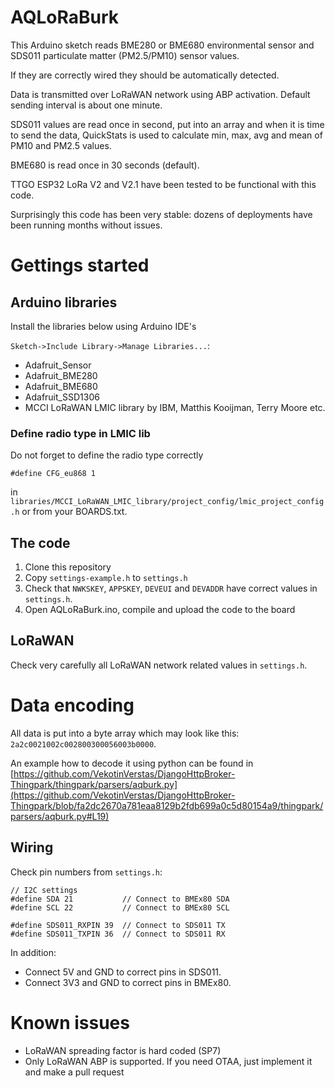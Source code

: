 # AQLoRaBurk

This Arduino sketch reads BME280 or BME680 environmental sensor
and SDS011 particulate matter (PM2.5/PM10) sensor values.

If they are correctly wired they should be automatically detected.

Data is transmitted over LoRaWAN network using ABP activation. 
Default sending interval is about one minute.

SDS011 values are read once in second, put into an array and when it is time to send
the data, QuickStats is used to calculate min, max, avg and mean of PM10 and PM2.5
values.

BME680 is read once in 30 seconds (default).

TTGO ESP32 LoRa V2 and V2.1 have been tested to be functional with this code.

Surprisingly this code has been very stable: dozens of deployments have been
running months without issues.  

# Gettings started

## Arduino libraries

Install the libraries below using Arduino IDE's

`Sketch->Include Library->Manage Libraries...`:

* Adafruit_Sensor
* Adafruit_BME280
* Adafruit_BME680
* Adafruit_SSD1306
* MCCI LoRaWAN LMIC library by IBM, Matthis Kooijman, Terry Moore etc.

### Define radio type in LMIC lib

Do not forget to define the radio type correctly 

`#define CFG_eu868 1`
 
in `libraries/MCCI_LoRaWAN_LMIC_library/project_config/lmic_project_config.h` or from your BOARDS.txt.

## The code

1. Clone this repository
2. Copy `settings-example.h` to `settings.h`
3. Check that `NWKSKEY`, `APPSKEY`, `DEVEUI` and `DEVADDR` have correct values in `settings.h`.
4. Open AQLoRaBurk.ino, compile and upload the code to the board

## LoRaWAN

Check very carefully all LoRaWAN network related values in `settings.h`.

# Data encoding

All data is put into a byte array which may look like this:
`2a2c0021002c002800300056003b0000`.

An example how to decode it using python can be found in 
[https://github.com/VekotinVerstas/DjangoHttpBroker-Thingpark/thingpark/parsers/aqburk.py](https://github.com/VekotinVerstas/DjangoHttpBroker-Thingpark/blob/fa2dc2670a781eaa8129b2fdb699a0c5d80154a9/thingpark/parsers/aqburk.py#L19)

## Wiring

Check pin numbers from `settings.h`:

```
// I2C settings
#define SDA 21           // Connect to BMEx80 SDA
#define SCL 22           // Connect to BMEx80 SCL

#define SDS011_RXPIN 39  // Connect to SDS011 TX
#define SDS011_TXPIN 36  // Connect to SDS011 RX
```

In addition:
* Connect 5V and GND to correct pins in SDS011.
* Connect 3V3 and GND to correct pins in BMEx80.

# Known issues
* LoRaWAN spreading factor is hard coded (SP7)
* Only LoRaWAN ABP is supported. If you need OTAA, just implement it and make a pull request
